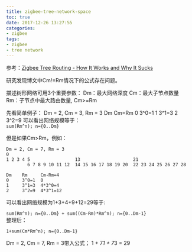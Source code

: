 ```yaml
---
title: zigbee-tree-network-space
toc: true
date: 2017-12-26 13:27:55
categories:
- zigbee
tags:
- zigbee
- tree network
---
```


参考：[Zigbee Tree Routing - How It Works and Why It Sucks](https://archive.freaklabs.org/index.php/blog/zigbee/zigbee-tree-routing-how-it-works-and-why-it-sucks.html)

研究发现博文中Cm!=Rm情况下的公式存在问题。

描述树形网络可用3个重要参数：
Dm：最大网络深度
Cm：最大子节点数量
Rm：子节点中最大路由数量, Cm>=Rm

先看简单例子：
Dm = 2, Cm = 3, Rm = 3
Dm   Cm=Rm
0    3^0=1
1    3^1=3
2    3^2=9
可以看出网络规模等于：  
```sum(Rm^n); n={0..Dm}```

但是如果Cm>Rm，例如：
```
Dm = 2, Cm = 7, Rm = 3
0
1 2 3 4 5                 13                    21
        6 7 8 9 10 11 12  14 15 16 17 18 19 20  22 23 24 25 26 27 28

Dm    Rm     Cm-Rm=4
0     3^0=1  0
1     3^1=3  4*3^0=4
2     3^2=9  4*3^1=12
```
可以看出网络规模为1+3+4+9+12=29等于: 

```sum(Rm^n); n={0..Dm} + sum((Cm-Rm)*Rm^n); n={0..Dm-1}```  
整理后：

```1+sum(Cm*Rm^n); n={0..Dm-1}```  

Dm = 2, Cm = 7, Rm = 3带入公式；
1 + 7*1 + 7*3 = 29


